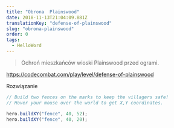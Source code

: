 ```yaml
---
title: "Obrona  Plainswood"
date: 2018-11-13T21:04:09.881Z
translationKey: "defense-of-plainswood"
slug: "obrona-plainswood"
order: 0
tags:
  - HelloWord
---
```


> Ochroń mieszkańców wioski Plainswood przed ogrami. 

https://codecombat.com/play/level/defense-of-plainswood

Rozwiązanie

```javascript
// Build two fences on the marks to keep the villagers safe!
// Hover your mouse over the world to get X,Y coordinates.

hero.buildXY("fence", 40, 52);
hero.buildXY("fence", 40, 20);

```


